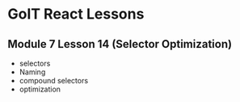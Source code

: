 # GoIT React Lessons

## Module 7 Lesson 14 (Selector Optimization)

- selectors
- Naming
- compound selectors
- optimization
